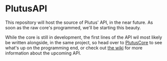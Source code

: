 # PlutusAPI

This repository will host the source of Plutus' API, in the near future. As soon as the raw core's programmed, we'll be starting this beauty. 

While the core is still in development, the first lines of the API wil most likely be written alongside, in the same project, so head over to [PlutusCore](https://github.com/plutus-dev/PlutusCore) to see what's up on the programming end, or check out [the wiki](https://github.com/plutus-dev/PlutusAPI/wiki) for more information about the upcoming API.
